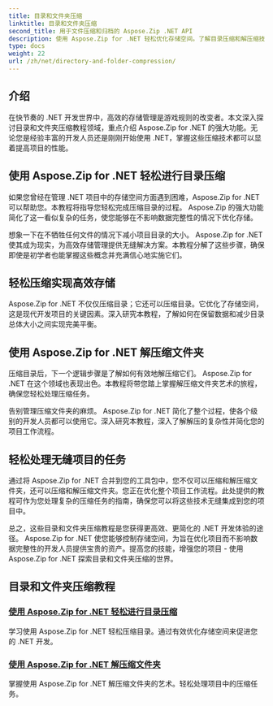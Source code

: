```yaml
---
title: 目录和文件夹压缩
linktitle: 目录和文件夹压缩
second_title: 用于文件压缩和归档的 Aspose.Zip .NET API
description: 使用 Aspose.Zip for .NET 轻松优化存储空间。了解目录压缩和解压缩技术以增强您的 .NET 开发项目。
type: docs
weight: 22
url: /zh/net/directory-and-folder-compression/
---
```


## 介绍

在快节奏的 .NET 开发世界中，高效的存储管理是游戏规则的改变者。本文深入探讨目录和文件夹压缩教程领域，重点介绍 Aspose.Zip for .NET 的强大功能。无论您是经验丰富的开发人员还是刚刚开始使用 .NET，掌握这些压缩技术都可以显着提高项目的性能。

## 使用 Aspose.Zip for .NET 轻松进行目录压缩

如果您曾经在管理 .NET 项目中的存储空间方面遇到困难，Aspose.Zip for .NET 可以帮助您。本教程将指导您轻松完成压缩目录的过程。 Aspose.Zip 的强大功能简化了这一看似复杂的任务，使您能够在不影响数据完整性的情况下优化存储。

想象一下在不牺牲任何文件的情况下减小项目目录的大小。 Aspose.Zip for .NET 使其成为现实，为高效存储管理提供无缝解决方案。本教程分解了这些步骤，确保即使是初学者也能掌握这些概念并充满信心地实施它们。

## 轻松压缩实现高效存储

Aspose.Zip for .NET 不仅仅压缩目录；它还可以压缩目录。它优化了存储空间，这是现代开发项目的关键因素。深入研究本教程，了解如何在保留数据和减少目录总体大小之间实现完美平衡。

## 使用 Aspose.Zip for .NET 解压缩文件夹

压缩目录后，下一个逻辑步骤是了解如何有效地解压缩它们。 Aspose.Zip for .NET 在这个领域也表现出色。本教程将带您踏上掌握解压缩文件夹艺术的旅程，确保您轻松处理压缩任务。

告别管理压缩文件夹的麻烦。 Aspose.Zip for .NET 简化了整个过程，使各个级别的开发人员都可以使用它。深入研究本教程，深入了解解压的复杂性并简化您的项目工作流程。

## 轻松处理无缝项目的任务

通过将 Aspose.Zip for .NET 合并到您的工具包中，您不仅可以压缩和解压缩文件夹，还可以压缩和解压缩文件夹。您正在优化整个项目工作流程。此处提供的教程可作为您处理复杂的压缩任务的指南，确保您可以将这些技术无缝集成到您的项目中。

总之，这些目录和文件夹压缩教程是您获得更高效、更简化的 .NET 开发体验的途径。 Aspose.Zip for .NET 使您能够控制存储空间，为旨在优化项目而不影响数据完整性的开发人员提供宝贵的资产。提高您的技能，增强您的项目 - 使用 Aspose.Zip for .NET 探索目录和文件夹压缩的世界。
## 目录和文件夹压缩教程
### [使用 Aspose.Zip for .NET 轻松进行目录压缩](./compress-directory/)
学习使用 Aspose.Zip for .NET 轻松压缩目录。通过有效优化存储空间来促进您的 .NET 开发。
### [使用 Aspose.Zip for .NET 解压缩文件夹](./decompress-folder/)
掌握使用 Aspose.Zip for .NET 解压缩文件夹的艺术。轻松处理项目中的压缩任务。